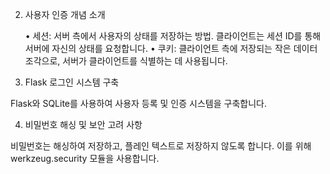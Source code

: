 2. 사용자 인증 개념 소개

	•	세션: 서버 측에서 사용자의 상태를 저장하는 방법. 클라이언트는 세션 ID를 통해 서버에 자신의 상태를 요청합니다.
	•	쿠키: 클라이언트 측에 저장되는 작은 데이터 조각으로, 서버가 클라이언트를 식별하는 데 사용됩니다.

3. Flask 로그인 시스템 구축

Flask와 SQLite를 사용하여 사용자 등록 및 인증 시스템을 구축합니다.

4. 비밀번호 해싱 및 보안 고려 사항

비밀번호는 해싱하여 저장하고, 플레인 텍스트로 저장하지 않도록 합니다. 이를 위해 werkzeug.security 모듈을 사용합니다.